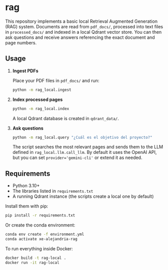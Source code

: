 # rag

This repository implements a basic local Retrieval Augmented Generation (RAG) system.
Documents are read from `pdf_docs/`, processed into text files in `processed_docs/` and
indexed in a local Qdrant vector store. You can then ask questions and receive answers
referencing the exact document and page numbers.

## Usage

1. **Ingest PDFs**

   Place your PDF files in `pdf_docs/` and run:

   ```bash
   python -m rag_local.ingest
   ```

2. **Index processed pages**

   ```bash
   python -m rag_local.index
   ```

   A local Qdrant database is created in `qdrant_data/`.

3. **Ask questions**

   ```bash
   python -m rag_local.query "¿Cuál es el objetivo del proyecto?"
   ```

   The script searches the most relevant pages and sends them to the LLM
   defined in `rag_local.llm.call_llm`. By default it uses the OpenAI API,
   but you can set `provider='gemini-cli'` or extend it as needed.

## Requirements

- Python 3.10+
- The libraries listed in `requirements.txt`
- A running Qdrant instance (the scripts create a local one by default)

Install them with pip:

```bash
pip install -r requirements.txt
```

Or create the conda environment:

```bash
conda env create -f environment.yml
conda activate xe-alejandria-rag
```

To run everything inside Docker:

```bash
docker build -t rag-local .
docker run -it rag-local
```

